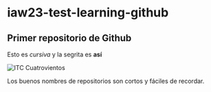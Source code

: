 # iaw23-test-learning-github

## Primer repositorio de Github

Esto es _cursiva_ y la segrita es **así**

![ITC Cuatrovientos](http://www.cuatrovientos.org/wp-content/uploads/2023/03/logo-cuatrovientos-2-1-300x75.png)

Los buenos nombres de repositorios son cortos y fáciles de recordar.
